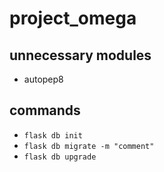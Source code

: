 # project_omega

## unnecessary modules

-   autopep8

## commands

-   `flask db init`
-   `flask db migrate -m "comment"`
-   `flask db upgrade`
